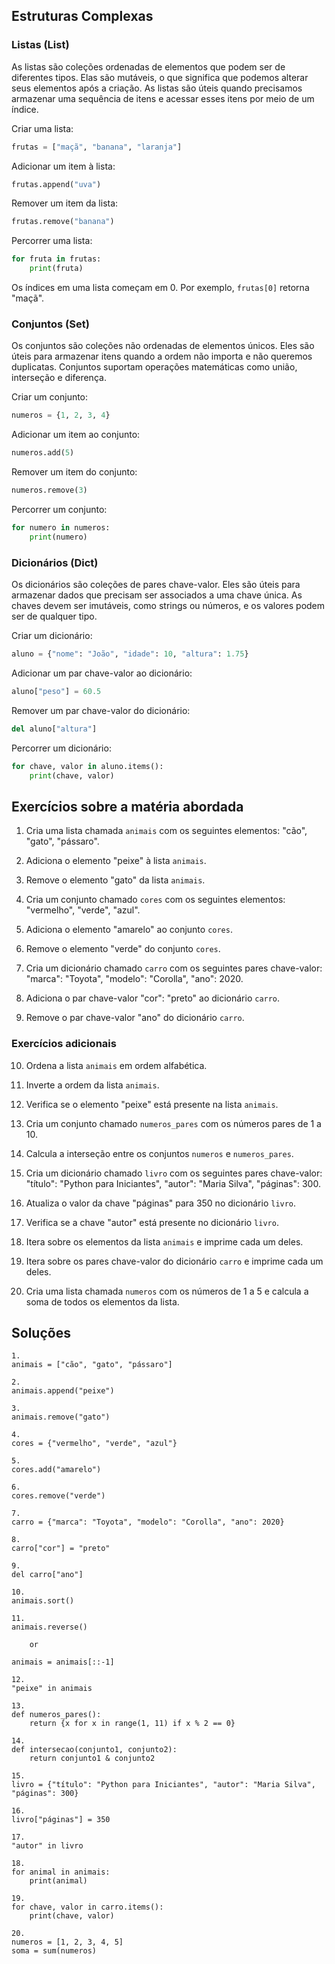 ## Estruturas Complexas

### Listas (List)

As listas são coleções ordenadas de elementos que podem ser de diferentes tipos. Elas são mutáveis, o que significa que podemos alterar seus elementos após a criação. As listas são úteis quando precisamos armazenar uma sequência de itens e acessar esses itens por meio de um índice.

Criar uma lista:

```python
frutas = ["maçã", "banana", "laranja"]
```

Adicionar um item à lista:

```python
frutas.append("uva")
```

Remover um item da lista:

```python
frutas.remove("banana")
```

Percorrer uma lista:

```python
for fruta in frutas:
    print(fruta)
```

Os índices em uma lista começam em 0. Por exemplo, `frutas[0]` retorna "maçã".

### Conjuntos (Set)

Os conjuntos são coleções não ordenadas de elementos únicos. Eles são úteis para armazenar itens quando a ordem não importa e não queremos duplicatas. Conjuntos suportam operações matemáticas como união, interseção e diferença.

Criar um conjunto:

```python
numeros = {1, 2, 3, 4}
```

Adicionar um item ao conjunto:

```python
numeros.add(5)
```

Remover um item do conjunto:

```python
numeros.remove(3)
```

Percorrer um conjunto:

```python
for numero in numeros:
    print(numero)
```

### Dicionários (Dict)

Os dicionários são coleções de pares chave-valor. Eles são úteis para armazenar dados que precisam ser associados a uma chave única. As chaves devem ser imutáveis, como strings ou números, e os valores podem ser de qualquer tipo.

Criar um dicionário:

```python
aluno = {"nome": "João", "idade": 10, "altura": 1.75}
```

Adicionar um par chave-valor ao dicionário:

```python
aluno["peso"] = 60.5
```

Remover um par chave-valor do dicionário:

```python
del aluno["altura"]
```

Percorrer um dicionário:

```python
for chave, valor in aluno.items():
    print(chave, valor)
```

## Exercícios sobre a matéria abordada

1. Cria uma lista chamada `animais` com os seguintes elementos: "cão", "gato", "pássaro".

2. Adiciona o elemento "peixe" à lista `animais`.

3. Remove o elemento "gato" da lista `animais`.

4. Cria um conjunto chamado `cores` com os seguintes elementos: "vermelho", "verde", "azul".

5. Adiciona o elemento "amarelo" ao conjunto `cores`.

6. Remove o elemento "verde" do conjunto `cores`.

7. Cria um dicionário chamado `carro` com os seguintes pares chave-valor: "marca": "Toyota", "modelo": "Corolla", "ano": 2020.

8. Adiciona o par chave-valor "cor": "preto" ao dicionário `carro`.

9. Remove o par chave-valor "ano" do dicionário `carro`.

### Exercícios adicionais

10. Ordena a lista `animais` em ordem alfabética.

11. Inverte a ordem da lista `animais`.

12. Verifica se o elemento "peixe" está presente na lista `animais`.

13. Cria um conjunto chamado `numeros_pares` com os números pares de 1 a 10.

14. Calcula a interseção entre os conjuntos `numeros` e `numeros_pares`.

15. Cria um dicionário chamado `livro` com os seguintes pares chave-valor: "título": "Python para Iniciantes", "autor": "Maria Silva", "páginas": 300.

16. Atualiza o valor da chave "páginas" para 350 no dicionário `livro`.

17. Verifica se a chave "autor" está presente no dicionário `livro`.

18. Itera sobre os elementos da lista `animais` e imprime cada um deles.

19. Itera sobre os pares chave-valor do dicionário `carro` e imprime cada um deles.

20. Cria uma lista chamada `numeros` com os números de 1 a 5 e calcula a soma de todos os elementos da lista.

## Soluções

```
1.
animais = ["cão", "gato", "pássaro"]

2.
animais.append("peixe")

3.
animais.remove("gato")

4.
cores = {"vermelho", "verde", "azul"}

5.
cores.add("amarelo")

6.
cores.remove("verde")

7.
carro = {"marca": "Toyota", "modelo": "Corolla", "ano": 2020}

8.
carro["cor"] = "preto"

9.
del carro["ano"]

10.
animais.sort()  

11.
animais.reverse()

    or

animais = animais[::-1]

12.
"peixe" in animais

13.
def numeros_pares():
    return {x for x in range(1, 11) if x % 2 == 0}

14.
def intersecao(conjunto1, conjunto2):
    return conjunto1 & conjunto2

15.
livro = {"título": "Python para Iniciantes", "autor": "Maria Silva", "páginas": 300}

16.
livro["páginas"] = 350

17.
"autor" in livro

18.
for animal in animais:
    print(animal)

19.
for chave, valor in carro.items():
    print(chave, valor)

20.
numeros = [1, 2, 3, 4, 5]
soma = sum(numeros)
```
